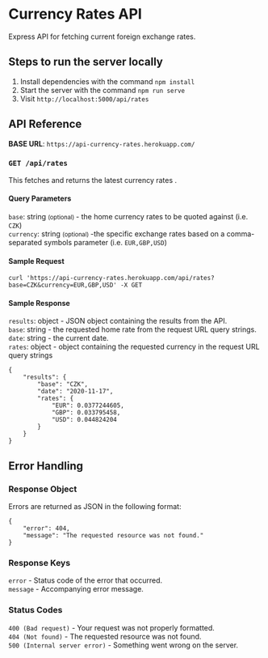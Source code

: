 # Currency Rates API

Express API for fetching current foreign exchange rates.

## Steps to run the server locally

1. Install dependencies with the command `npm install`
2. Start the server with the command `npm run serve`
3. Visit `http://localhost:5000/api/rates`

## API Reference

**BASE URL**: `https://api-currency-rates.herokuapp.com/`

### `GET /api/rates`

This fetches and returns the latest currency rates .

#### Query Parameters

`base`: string <small> (optional) </small> - the home currency rates to be quoted against (i.e. `CZK`) <br>
`currency`: string <small> (optional) </small> -the specific exchange rates based on a comma-separated symbols parameter (i.e. `EUR,GBP,USD`) <br>

#### Sample Request

`curl 'https://api-currency-rates.herokuapp.com/api/rates?base=CZK&currency=EUR,GBP,USD' -X GET`

#### Sample Response

`results`: object - JSON object containing the results from the API. <br>
`base`: string - the requested home rate from the request URL query strings. <br>
`date`: string - the current date. <br>
`rates`: object - object containing the requested currency in the request URL query strings <br>

```
{
    "results": {
        "base": "CZK",
        "date": "2020-11-17",
        "rates": {
            "EUR": 0.0377244605,
            "GBP": 0.033795458,
            "USD": 0.044824204
        }
    }
}
```

## Error Handling

### Response Object

Errors are returned as JSON in the following format:

```
{
    "error": 404,
    "message": "The requested resource was not found."
}
```

### Response Keys

`error` - Status code of the error that occurred. <br>
`message` - Accompanying error message.

### Status Codes

`400 (Bad request)` - Your request was not properly formatted. <br>
`404 (Not found)` - The requested resource was not found. <br>
`500 (Internal server error)` - Something went wrong on the server. <br>

